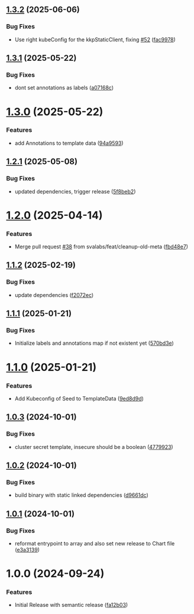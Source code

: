 ## [1.3.2](https://github.com/svalabs/kubermatic-argocd-bridge/compare/v1.3.1...v1.3.2) (2025-06-06)


### Bug Fixes

* Use right kubeConfig for the kkpStaticClient, fixing [#52](https://github.com/svalabs/kubermatic-argocd-bridge/issues/52) ([fac9978](https://github.com/svalabs/kubermatic-argocd-bridge/commit/fac99782c795b9fab9b138bfe1caaa6de4413c1d))

## [1.3.1](https://github.com/svalabs/kubermatic-argocd-bridge/compare/v1.3.0...v1.3.1) (2025-05-22)


### Bug Fixes

* dont set annotations as labels ([a07168c](https://github.com/svalabs/kubermatic-argocd-bridge/commit/a07168cbc26268be25e795a4cd635089959c80a0))

# [1.3.0](https://github.com/svalabs/kubermatic-argocd-bridge/compare/v1.2.1...v1.3.0) (2025-05-22)


### Features

* add Annotations to template data ([94a9593](https://github.com/svalabs/kubermatic-argocd-bridge/commit/94a9593386b6e16afcb927575da1ae4f0c9b4717))

## [1.2.1](https://github.com/svalabs/kubermatic-argocd-bridge/compare/v1.2.0...v1.2.1) (2025-05-08)


### Bug Fixes

* updated dependencies, trigger release ([5f8beb2](https://github.com/svalabs/kubermatic-argocd-bridge/commit/5f8beb2047bd9fc07647325cb1421f8b52702089))

# [1.2.0](https://github.com/svalabs/kubermatic-argocd-bridge/compare/v1.1.2...v1.2.0) (2025-04-14)


### Features

* Merge pull request [#38](https://github.com/svalabs/kubermatic-argocd-bridge/issues/38) from svalabs/feat/cleanup-old-meta ([fbd48e7](https://github.com/svalabs/kubermatic-argocd-bridge/commit/fbd48e7a7bec1a5647f8d5900e1ab63ef8985d9d))

## [1.1.2](https://github.com/svalabs/kubermatic-argocd-bridge/compare/v1.1.1...v1.1.2) (2025-02-19)


### Bug Fixes

* update dependencies ([f2072ec](https://github.com/svalabs/kubermatic-argocd-bridge/commit/f2072ec78004f48526f19ec3cdd5d8a6b1506759))

## [1.1.1](https://github.com/svalabs/kubermatic-argocd-bridge/compare/v1.1.0...v1.1.1) (2025-01-21)


### Bug Fixes

* Initialize labels and annotations map if not existent yet ([570bd3e](https://github.com/svalabs/kubermatic-argocd-bridge/commit/570bd3eb721c1e6466c1bffa3a28ce53f797968f))

# [1.1.0](https://github.com/svalabs/kubermatic-argocd-bridge/compare/v1.0.3...v1.1.0) (2025-01-21)


### Features

* Add Kubeconfig of Seed to TemplateData ([9ed8d9d](https://github.com/svalabs/kubermatic-argocd-bridge/commit/9ed8d9d6c570ca17eea9a013c7d35e53a9145150))

## [1.0.3](https://github.com/svalabs/kubermatic-argocd-bridge/compare/v1.0.2...v1.0.3) (2024-10-01)


### Bug Fixes

* cluster secret template, insecure should be a boolean ([4779923](https://github.com/svalabs/kubermatic-argocd-bridge/commit/4779923c8daaa437d8d1adb6da80be6225be37cd))

## [1.0.2](https://github.com/svalabs/kubermatic-argocd-bridge/compare/v1.0.1...v1.0.2) (2024-10-01)


### Bug Fixes

* build binary with static linked dependencies ([d9661dc](https://github.com/svalabs/kubermatic-argocd-bridge/commit/d9661dc5d70303d65c0918f1e28707be92caffa5))

## [1.0.1](https://github.com/svalabs/kubermatic-argocd-bridge/compare/v1.0.0...v1.0.1) (2024-10-01)


### Bug Fixes

* reformat entrypoint to array and also set new release to Chart file ([e3a3139](https://github.com/svalabs/kubermatic-argocd-bridge/commit/e3a3139da09856cd085fe6aedd07cbe85f7419e7))

# 1.0.0 (2024-09-24)


### Features

* Initial Release with semantic release ([fa12b03](https://github.com/svalabs/kubermatic-argocd-bridge/commit/fa12b0372b81abd85808c6cba64653e2550a62e2))
